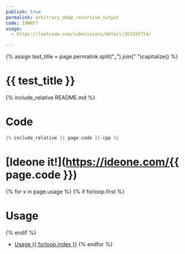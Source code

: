 ```yaml
---
publish: true
permalink: arbitrary_deep_recursive_output
code: I9WNY7
usage:
  - https://leetcode.com/submissions/detail/361593754/

---
```

{% assign test_title = page.permalink.split("_").join(" ")capitalize() %}
# {{ test_title }}
{% include_relative README.md %}
# Code
```cpp
{% include_relative {{ page.code }}.cpp %}
```

# [Ideone it!](https://ideone.com/{{ page.code }})

{% for x in page.usage %}
{% if forloop.first %}
# Usage
{% endif %}
 - [Usage {{ forloop.index }}]({{x}})
{% endfor %}
